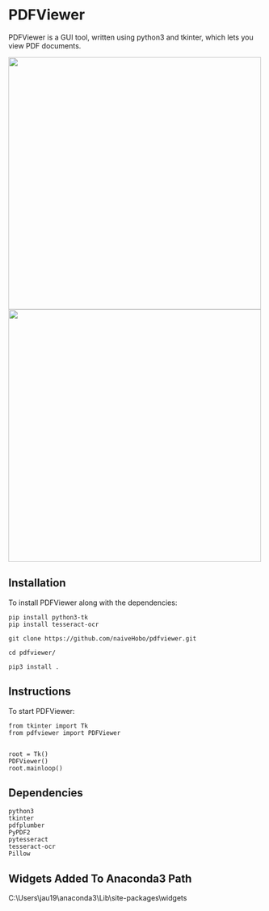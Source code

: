 # PDFViewer
PDFViewer is a GUI tool, written using python3 and tkinter, which lets you view PDF documents.

<p float="left">
  <img src="/images/pdfviewer_1.png" width="500" />
  <img src="/images/pdfviewer_2.png" width="500" /> 
</p>

## Installation
To install PDFViewer along with the dependencies:
```
pip install python3-tk
pip install tesseract-ocr

git clone https://github.com/naiveHobo/pdfviewer.git

cd pdfviewer/

pip3 install .
```

## Instructions
To start PDFViewer:
```
from tkinter import Tk
from pdfviewer import PDFViewer


root = Tk()
PDFViewer()
root.mainloop()
```

## Dependencies

```
python3
tkinter
pdfplumber
PyPDF2
pytesseract
tesseract-ocr
Pillow
```

## Widgets Added To Anaconda3 Path

C:\Users\jau19\anaconda3\Lib\site-packages\widgets
